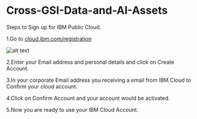 # Cross-GSI-Data-and-AI-Assets

Steps to Sign up for IBM Public Cloud.


1.Go to [cloud.ibm.com/registration](cloud.ibm.com/registration)

![alt text](https://github.com/olladapunaresh/Cross-GSI-Data-and-AI-Assets/blob/master/coud_registration.png)

2.Enter your Email address and personal details and click on Create Account.

3.In your corporate Email address you receiving a email from IBM Cloud to Confirm your cloud account.

4.Click on Confirm Account and your account would be activated.

5.Now you are ready to use your IBM Cloud Account.
